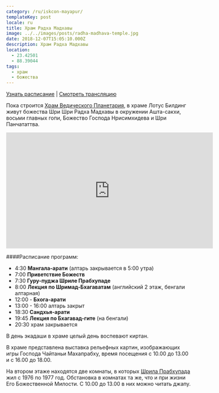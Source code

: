 ```yaml
---
category: /ru/iskcon-mayapur/
templateKey: post
locale: ru
title: Храм Радха Мадхавы
image: ../../images/posts/radha-madhava-temple.jpg
date: 2018-12-07T15:05:10.000Z
description: Храм Радха Мадхавы
location:
  - 23.42501
  - 88.39044
tags:
  - храм
  - божества
---
```

[Узнать расписание](#расписание-программ) | [Смотреть трансляцию](/ru/stream)

Пока строится [Храм Ведического Планетария](/ru/tovp), в храме Лотус Билдинг  живут божества Шри Шри Радха Мадхавы в окружении Ашта-сакхи, восьми главных гопи, Божество Господа Нрисимхидева и Шри Панчататтва.

<iframe width="560" height="315" src="https://www.youtube.com/embed/rtstv_zGBBw?start=58" frameborder="0" allow="accelerometer; autoplay; encrypted-media; gyroscope; picture-in-picture" allowfullscreen></iframe>

####Расписание программ:
  - 4:30 **Мангала-арати** (алтарь закрывается в 5:00 утра)
  - 7:00 **Приветствие Божеств**
  - 7:30 **Гуру-пуджа Шриле Прабхупаде**
  - 8:00 **Лекция по Шримад-Бхагаватам** (английский 2 этаж, бенгали алтарная)
  - 12:00 - **Бхога-арати**
  - 13:00 - 16:00 алтарь закрыт
  - 18:30 **Сандхья-арати**
  - 19:45 **Лекция по Бхагавад-гите** (на бенгали)
  - 20:30 храм закрывается

В день экадаши в храме целый день воспевают киртан.

В храме представлена выставка рельефных картин, изображающих игры Господа Чайтаньи Махапрабху, время посещения с 10.00 до 13.00 и с 16.00 до 18.00.


На втором этаже находятся две комнаты, в которых [Шрила Прабхупада](/ru/srila-prabhupada) жил с 1976 по 1977 год. Обстановка в комнатах та же, что и при жизни Его Божественной Милости. С 10.00 до 13.00 в них можно читать джапу.


<tbd locale="ru" url="https://docs.google.com/document/d/1bh_tIFq_fIeTXLYyYaB9DbfMjO96WRfPReNGDaxuBi0/edit#heading=h.9t65zsun0neu" />

